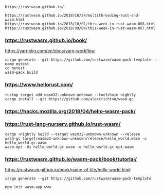 
    https://rustwasm.github.io/

    https://rustwasm.github.io/2018/10/24/multithreading-rust-and-wasm.html
    https://rustwasm.github.io/2018/10/01/this-week-in-rust-wasm-008.html
    https://rustwasm.github.io/2018/09/04/this-week-in-rust-wasm-007.html

### https://rustwasm.github.io/book/
https://yarnpkg.com/en/docs/yarn-workflow

    cargo generate --git https://github.com/rustwasm/wasm-pack-template --name mytest
    cd mytest
    wasm-pack build

### https://www.hellorust.com/

    rustup target add wasm32-unknown-unknown --toolchain nightly
    cargo install --git https://github.com/alexcrichton/wasm-gc

### https://hacks.mozilla.org/2018/04/hello-wasm-pack/

### https://rust-lang-nursery.github.io/rust-wasm/

    cargo +nightly build --target wasm32-unknown-unknown --release
    wasm-gc target/wasm32-unknown-unknown/release/hello_world.wasm -o hello_world.gc.wasm
    wasm-opt -Os hello_world.gc.wasm -o hello_world.gc.opt.wasm


### https://rustwasm.github.io/wasm-pack/book/tutorial/
https://rustwasm.github.io/book/game-of-life/hello-world.html

    cargo generate --git https://github.com/rustwasm/wasm-pack-template

    npm init wasm-app www

